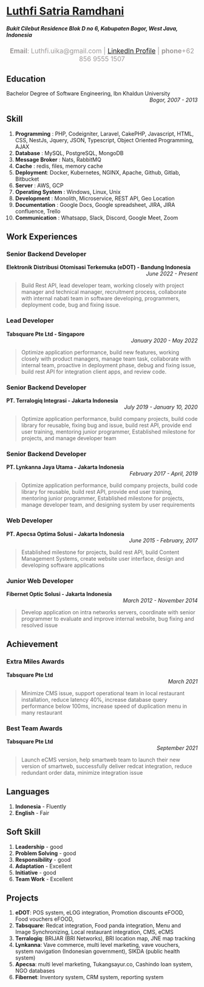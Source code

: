 # [Luthfi Satria Ramdhani](https://www.linkedin.com/in/luthfi-satria-48787627)

##### Bukit Cilebut Residence Blok D no 6, Kabupaten Bogor, West Java, Indonesia

<p style="text-align: center; color: #9e9a9a; font-size: 13pt; font-weight: 400;">
    <b>Email</b>: Luthfi.uika@gmail.com | <a href="https://www.linkedin.com/in/luthfi-satria-48787627/" target="_blank">LinkedIn Profile</a> | <b>phone</b>+62 856 9555 1507
</p>

## Education
<div>Bachelor Degree of Software Engineering, Ibn Khaldun University</div>
<div align="right"><i>Bogor, 2007 - 2013</i></div>

## Skill
1. <b>Programming</b> : PHP, Codeigniter, Laravel, CakePHP, Javascript, HTML, CSS, NestJs, Jquery, JSON, Typescript, Object Oriented Programming, AJAX
2. <b>Database</b> : MySQL, PostgreSQL, MongoDB
3. <b>Message Broker</b> : Nats, RabbitMQ
4. <b>Cache</b> : redis, files, memory cache
5. <b>Deployment</b>: Docker, Kubernetes, NGINX, Apache, Github, Gitlab, Bitbucket
6. <b>Server</b> : AWS, GCP
7. <b>Operating System</b> : Windows, Linux, Unix
8. <b>Development</b> : Monolith, Microservice, REST API, Geo Location
9. <b>Documentation</b> : Google Docs, Google spreadsheet, JIRA, JIRA confluence, Trello
10. <b>Communication</b> : Whatsapp, Slack, Discord, Google Meet, Zoom
## Work Experiences
<!-- eDOT -->
### Senior Backend Developer
<div align="left"><b>Elektronik Distribusi Otomisasi Terkemuka (eDOT) - Bandung Indonesia</b></div>
<div align="right"><i>June 2022 - Present</i></div>

> Build Rest API, lead developer team, working closely with project manager and technical manager, recruitment process, collaborate with internal nabati team in software developing, programmers, deployment code, bug and fixing issue.

<!-- Tabsquare -->
### Lead Developer
<div align="left"><b>Tabsquare Pte Ltd - Singapore</b></div>
<div align="right"><i>January 2020 - May 2022</i></div>

> Optimize application performance, build new features, working closely with product managers, manage team task, collaborate with internal team, proactive in deployment phase, debug and fixing issue, build rest API for integration client apps, and review code.

<!-- Terralogiq -->
### Senior Backend Developer
<div align="left"><b>PT. Terralogiq Integrasi - Jakarta Indonesia</b></div>
<div align="right"><i>July 2019 - January 10, 2020</i></div>

> Optimize application performance, build company projects, build code library for reusable, fixing bug and issue, build rest API, provide end user training, mentoring junior programmer, Established milestone for projects, and manage developer team

<!-- Lynkanna -->
### Senior Backend Developer
<div align="left"><b>PT. Lynkanna Jaya Utama - Jakarta Indonesia</b></div>
<div align="right"><i>February 2017 - April, 2019</i></div>

> Optimize application performance, build company projects, build code library for reusable, build rest API, provide end user training, mentoring junior programmer, Established milestone for projects, manage developer team, and designing system by user requirements

<!-- Apecsa -->
### Web Developer
<div align="left"><b>PT. Apecsa Optima Solusi - Jakarta Indonesia</b></div>
<div align="right"><i>June 2015 - February, 2017</i></div>

> Established milestone for projects, build rest API, build Content Management Systems, create website user interface, design and developing software applications


<!-- Fibernet -->
### Junior Web Developer
<div align="left"><b>Fibernet Optic Solusi - Jakarta Indonesia</b></div>
<div align="right"><i>March 2012 - November 2014</i></div>

> Develop application on intra networks servers, coordinate with senior programmer to evaluate and improve internal website, bug fixing and resolved issue

## Achievement
### Extra Miles Awards
<div align="left"><b>Tabsquare Pte Ltd</b></div>
<div align="right"><i>March 2021</i></div>

> Minimize CMS issue, support operational team in local restaurant installation, reduce latency 40%, increase database query performance below 100ms, increase speed of duplication menu in many restaurant

### Best Team Awards
<div align="left"><b>Tabsquare Pte Ltd</b></div>
<div align="right"><i>September 2021</i></div>

> Launch eCMS version, help smartweb team to launch their new version of smartweb, successfully deliver redcat integration, reduce redundant order data, minimize integration issue

## Languages
1. <b>Indonesia</b> - Fluently
2. <b>English</b> - Fair

## Soft Skill
1. <b>Leadership</b> - good
2. <b>Problem Solving</b> - good
3. <b>Responsibility</b> - good
4. <b>Adaptation</b> - Excellent
5. <b>Initiative</b> - good
6. <b>Team Work</b> - Excellent


## Projects
1. <b>eDOT</b>: POS system, eLOG integration, Promotion discounts eFOOD, Food vouchers eFOOD,
2. <b>Tabsquare</b>: Redcat integration, Food panda integration, Menu and Image Synchronizing, Local restaurant integration, CMS, eCMS
3. <b>Terralogiq</b>:  BRIJAR (BRI Networks), BRI location map, JNE map tracking
4. <b>Lynkanna</b>: Vave commerce, multi level marketing, vave vouchers, system navigation (Indonesian government), SIKDA (public health system)
5. <b>Apecsa</b>: multi level marketing, Tukangsayur.co, Cashindo loan system, NGO databases
6. <b>Fibernet</b>: Inventory system, CRM system, reporting system